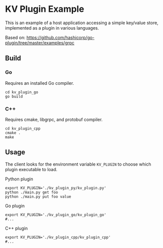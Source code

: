 # KV Plugin Example

This is an example of a host application accessing a simple key/value store, implemented as a plugin
in various languages.

Based on: https://github.com/hashicorp/go-plugin/tree/master/examples/grpc

## Build

### Go

Requires an installed Go compiler.

```
cd kv_plugin_go
go build
```

### C++

Requires cmake, libgrpc, and protobuf compiler.

```
cd kv_plugin_cpp
cmake .
make
```

## Usage

The client looks for the environment variable `KV_PLUGIN` to choose which plugin executable to load.

Python plugin

```
export KV_PLUGIN='./kv_plugin_py/kv_plugin.py'
python ./main.py get foo
python ./main.py put foo value
```

Go plugin

```
export KV_PLUGIN='./kv_plugin_go/kv_plugin_go'
#...
```

C++ plugin

```
export KV_PLUGIN='./kv_plugin_cpp/kv_plugin_cpp'
#...
```